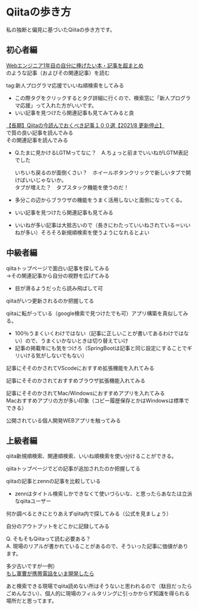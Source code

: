# Qiitaの歩き方

私の独断と偏見に基づいたQiitaの歩き方です。

## 初心者編

[Webエンジニア1年目の自分に捧げたい本・記事を超まとめ](https://qiita.com/virtual_techX/items/35034d28cdb9255367ba)  
のような記事（およびその関連記事）を読む

tag:新人プログラマ応援でいいね順検索をしてみる  
* この際タグをクリックするとタグ詳細に行くので、検索窓に「新人プログラマ応援」って入れた方がいいです。
* いい記事を見つけたら関連記事も見てみてみると良

[【長期】Qiitaの今読んでおくべき記事１００選【2021/8 更新停止】](https://qiita.com/j5c8k6m8/items/942c158db873f4a0eb12)  
で質の良い記事を読んでみる  
その関連記事を読んでみる  
* Q.たまに見かけるLGTMってなに？　A.ちょっと前までいいねがLGTM表記でした


    いちいち戻るのが面倒くさい？　ホイールボタンクリックで新しいタブで開けばいいじゃないか。  
    タブが増えた？　タブスタック機能を使うのだ！  


* 多分この辺からブラウザの機能をうまく活用しないと面倒になってくる。
* いい記事を見つけたら関連記事も見てみる
* いいねが多い記事は大抵古いので（長きにわたっていいねされている＝いいねが多い）そろそろ新規順検索を使うようになれるとよい

## 中級者編

qiitaトップページで面白い記事を探してみる  
→その関連記事から自分の視野を広げてみる
* 目が滑るようだったら読み飛ばして可

qiitaがいつ更新されるのか把握してる

qiitaに転がっている（google検索で見つけたでも可）アプリ構築を真似してみる。
* 100％うまくいくわけではない（記事に正しいことが書いてあるわけではない）ので、うまくいかないときは切り替えていけ  
* 記事の掲載年にも気をつけろ（SpringBootは記事と同じ設定にすることでギリいける気がしないでもない）

記事にそそのかされてVScodeにおすすめ拡張機能を入れてみる

記事にそそのかされておすすめブラウザ拡張機能入れてみる

記事にそそのかされてMac/Windowsにおすすめアプリを入れてみる  
Macおすすめアプリの方が多い印象（コピー履歴保存とかはWindowsは標準でできる）

公開されている個人開発WEBアプリを触ってみる

## 上級者編

qiita新規順検索、関連順検索、いいね順検索を使い分けることができる。

qiitaトップページでどの記事が追加されたのか把握してる

qiitaの記事とzennの記事を比較している
* zennはタイトル検索しかできなくて使いづらいな、と思ったらあなたは立派なqiitaユーザー

何か調べるときにとりあえずqiita内で探してみる（公式を見ましょう）

自分のアウトプットをどこかに記録してみる

Q. そもそもQiitaって読む必要ある？  
A. 現場のリアルが書かれていることがあるので、そういった記事に価値があります。

多少古いですが一例）  
[もし軍曹が携帯電話をいま開発したら](https://qiita.com/nonbiri15/items/6f9d362371bd4b9452d0)

あと検索できる現場でqiita読めない所はそうないと思われるので（駄目だったらごめんなさい）、個人的に現場のフィルタリングに引っかからず知識を得られる場所だと思ってます。